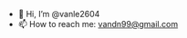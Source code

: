 - 👋 Hi, I’m @vanle2604
- 📫 How to reach me: vandn99@gmail.com

<!---
vanle2604/vanle2604 is a ✨ special ✨ repository because its `README.md` (this file) appears on your GitHub profile.
You can click the Preview link to take a look at your changes.
--->
